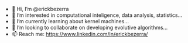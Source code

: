 - 👋 Hi, I’m @erickbezerra
- 👀 I’m interested in computational inteligence, data analysis, statistics...
- 🌱 I’m currently learning about kernel machines...
- 💞️ I’m looking to collaborate on developing evolutive algorithms...
- 📫 Reach me: https://www.linkedin.com/in/erickbezerra/

<!---
erickbezerra/erickbezerra is a ✨ special ✨ repository because its `README.md` (this file) appears on your GitHub profile.
You can click the Preview link to take a look at your changes.
--->

